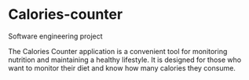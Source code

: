 # Calories-counter
Software engineering project

The Calories Counter application is a convenient tool for monitoring nutrition and maintaining a healthy lifestyle. 
It is designed for those who want to monitor their diet and know how many calories they consume.
